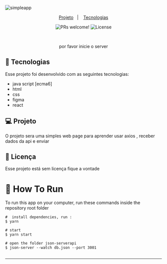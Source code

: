 ![simpleapp](https://user-images.githubusercontent.com/59980463/120254157-93115380-c25f-11eb-903c-e66019c45e14.png)


<p align="center">
  <a href="#-projeto">Projeto</a>&nbsp;&nbsp;&nbsp;|&nbsp;&nbsp;&nbsp;
   <a href="#-Tecnologias">Tecnologias</a>


<p align="center">
 <img src="https://img.shields.io/static/v1?label=PRs&message=welcome&color=49AA26&labelColor=000000" alt="PRs welcome!" />

  <img alt="License" src="https://img.shields.io/static/v1?label=license&message=MIT&color=49AA26&labelColor=000000">
</p>

<br>

<p align="center">
  por favor inicie o server 
</p>

## 🚀 Tecnologias

Esse projeto foi desenvolvido com as seguintes tecnologias:

- java script [ecma6]
- html
- css
- figma
- react

## 💻 Projeto

O projeto sera uma simples web page para aprender usar axios , receber dados da api e enviar

## :memo: Licença

Esse projeto está sem licença fique a vontade

# :wrench: How To Run
To run this app on your computer, run these commands inside the repository root folder
```shell
#  install dependencies, run :
$ yarn

# start 
$ yarn start

# open the folder json-serverapi 
$ json-server --watch db.json --port 3001


```



---
